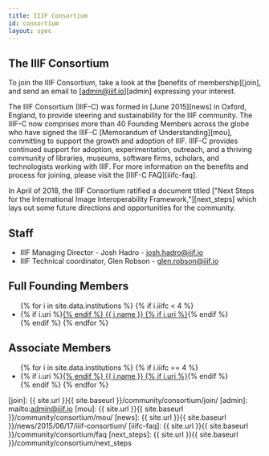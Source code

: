 ```yaml
---
title: IIIF Consortium
id: consortium
layout: spec
---
```


## The IIIF Consortium

To join the IIIF Consortium, take a look at the [benefits of membership][join], and send an email to [admin@iiif.io][admin] expressing your interest.

The IIIF Consortium (IIIF-C) was formed in [June 2015][news] in Oxford, England, to provide steering and sustainability for the IIIF community. The IIIF-C now comprises more than 40 Founding Members across the globe who have signed the IIIF-C [Memorandum of Understanding][mou], committing to support the growth and adoption of IIIF. IIIF-C provides continued support for adoption, experimentation, outreach, and a thriving community of libraries, museums, software firms, scholars, and technologists working with IIIF. For more information on the benefits and process for joining, please visit the [IIIF-C FAQ][iiifc-faq].

In April of 2018, the IIIF Consortium ratified a document titled ["Next Steps for the International Image Interoperability Framework,"][next_steps] which lays out some future directions and opportunities for the community.


## Staff

 * IIIF Managing Director - Josh Hadro - <josh.hadro@iiif.io>
 * IIIF Technical coordinator, Glen Robson - <glen.robson@iiif.io>

## Full Founding Members

<ul>
{% for i in site.data.institutions %}
    {% if i.iiifc < 4 %}
  <li>
      {% if i.uri %}<a href="{{ i.uri }}">{% endif %}
        {{ i.name }}
      {% if i.uri %}</a>{% endif %}
  </li>
    {% endif %}
{% endfor %}
</ul>

## Associate Members


<ul>
{% for i in site.data.institutions %}
    {% if i.iiifc == 4 %}
  <li>
      {% if i.uri %}<a href="{{ i.uri }}">{% endif %}
        {{ i.name }}
      {% if i.uri %}</a>{% endif %}
  </li>
    {% endif %}
{% endfor %}
</ul>

[join]: {{ site.url }}{{ site.baseurl }}/community/consortium/join/
[admin]: mailto:admin@iiif.io
[mou]: {{ site.url }}{{ site.baseurl }}/community/consortium/mou/
[news]: {{ site.url }}{{ site.baseurl }}/news/2015/06/17/iiif-consortium/
[iiifc-faq]: {{ site.url }}{{ site.baseurl }}/community/consortium/faq
[next_steps]: {{ site.url }}{{ site.baseurl }}/community/consortium/next_steps
